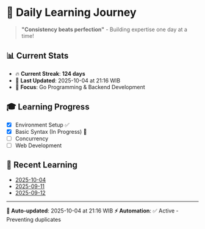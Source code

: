 # 🚀 Daily Learning Journey

> **"Consistency beats perfection"** - Building expertise one day at a time!

## 📊 Current Stats
- 🔥 **Current Streak**: **124 days**
- 📅 **Last Updated**: 2025-10-04 at 21:16 WIB
- 🎯 **Focus**: Go Programming & Backend Development

## 🎓 Learning Progress
- [x] Environment Setup ✅
- [x] Basic Syntax (In Progress) 🔄
- [ ] Concurrency
- [ ] Web Development

## 📖 Recent Learning
- [2025-10-04](learning-log/.md)
- [2025-09-11](learning-log/.md)
- [2025-09-12](learning-log/.md)

---
**🤖 Auto-updated**: 2025-10-04 at 21:16 WIB
**⚡ Automation**: ✅ Active - Preventing duplicates
